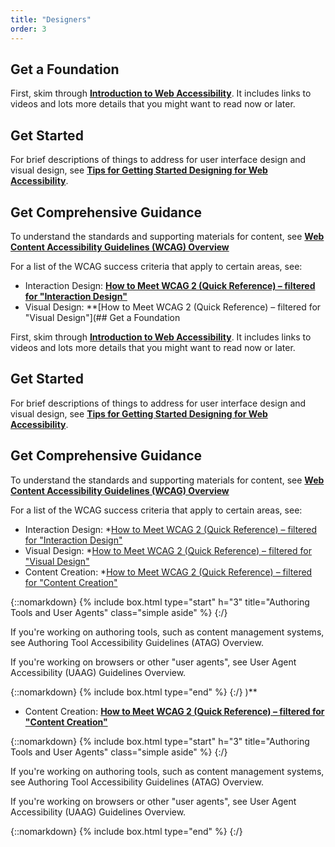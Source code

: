 ```yaml
---
title: "Designers"
order: 3
---
```


## Get a Foundation

First, skim through **[Introduction to Web Accessibility]( https://www.w3.org/WAI/intro/accessibility)**. It includes links to videos and lots more details that you might want to read now or later.

## Get Started

For brief descriptions of things to address for user interface design and visual design, see **[Tips for Getting Started Designing for Web Accessibility](https://www.w3.org/WAI/gettingstarted/tips/designing)**.

## Get Comprehensive Guidance

To understand the standards and supporting materials for content, see **[Web Content Accessibility Guidelines (WCAG) Overview]( http://www.w3.org/WAI/intro/wcag.php)**

For a list of the WCAG success criteria that apply to certain areas, see:

* Interaction Design: **[How to Meet WCAG 2 (Quick Reference) – filtered for "Interaction Design"](https://www.w3.org/WAI/WCAG20/quickref/?currentsidebar=%23col_customize)**
* Visual Design: **[How to Meet WCAG 2 (Quick Reference) – filtered for "Visual Design"](## Get a Foundation

First, skim through **[Introduction to Web Accessibility]( https://www.w3.org/WAI/intro/accessibility)**. It includes links to videos and lots more details that you might want to read now or later.

## Get Started

For brief descriptions of things to address for user interface design and visual design, see **[Tips for Getting Started Designing for Web Accessibility](https://www.w3.org/WAI/gettingstarted/tips/designing)**.

## Get Comprehensive Guidance

To understand the standards and supporting materials for content, see **[Web Content Accessibility Guidelines (WCAG) Overview]( http://www.w3.org/WAI/intro/wcag.php)**

For a list of the WCAG success criteria that apply to certain areas, see:

* Interaction Design: *[How to Meet WCAG 2 (Quick Reference) – filtered for "Interaction Design"]( https://www.w3.org/WAI/WCAG20/quickref/?currentsidebar=%23col_customize)
* Visual Design: *[How to Meet WCAG 2 (Quick Reference) – filtered for "Visual Design"](https://www.w3.org/WAI/WCAG20/quickref/?currentsidebar=%23col_customize)
* Content Creation: *[How to Meet WCAG 2 (Quick Reference) – filtered for "Content Creation"](https://www.w3.org/WAI/WCAG20/quickref/?currentsidebar=%23col_customize)

{::nomarkdown}
{% include box.html type="start" h="3" title="Authoring Tools and User Agents" class="simple aside" %}
{:/}

If you're working on authoring tools, such as content management systems, see Authoring Tool Accessibility Guidelines (ATAG) Overview.

If you're working on browsers or other "user agents", see User Agent Accessibility (UAAG) Guidelines Overview.

{::nomarkdown}
{% include box.html type="end" %}
{:/}
)**
* Content Creation: **[How to Meet WCAG 2 (Quick Reference) – filtered for "Content Creation"](https://www.w3.org/WAI/WCAG20/quickref/?currentsidebar=%23col_customize)**

{::nomarkdown}
{% include box.html type="start" h="3" title="Authoring Tools and User Agents" class="simple aside" %}
{:/}

If you're working on authoring tools, such as content management systems, see Authoring Tool Accessibility Guidelines (ATAG) Overview.

If you're working on browsers or other "user agents", see User Agent Accessibility (UAAG) Guidelines Overview.

{::nomarkdown}
{% include box.html type="end" %}
{:/}

